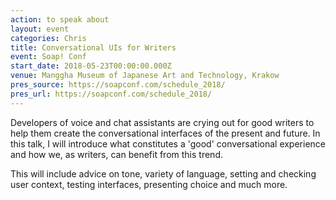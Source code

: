 ```yaml
---
action: to speak about
layout: event
categories: Chris
title: Conversational UIs for Writers
event: Soap! Conf
start_date: 2018-05-23T00:00:00.000Z
venue: Manggha Museum of Japanese Art and Technology, Krakow
pres_source: https://soapconf.com/schedule_2018/
pres_url: https://soapconf.com/schedule_2018/
---
```


Developers of voice and chat assistants are crying out for good writers to help them create the conversational interfaces of the present and future. In this talk, I will introduce what constitutes a 'good' conversational experience and how we, as writers, can benefit from this trend.

This will include advice on tone, variety of language, setting and checking user context, testing interfaces, presenting choice and much more.
